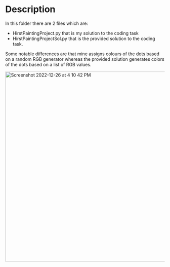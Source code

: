 # Description
 
In this folder there are 2 files which are:
- HirstPaintingProject.py that is my solution to the coding task
- HirstPaintingProjectSol.py that is the provided solution to the coding task.

Some notable differences are that mine assigns colours of the dots based on a random RGB generator whereas the provided solution generates colors of the dots based on a list of RGB values.

<img width="600" alt="Screenshot 2022-12-26 at 4 10 42 PM" src="https://user-images.githubusercontent.com/63066897/209523037-804b52e6-9920-4b6a-9367-e949dc79ab67.png">
